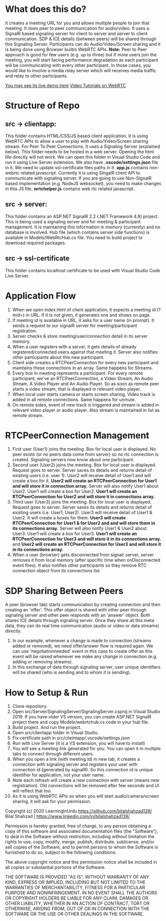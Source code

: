
# What does this do?
It creates a meeting URL for you and allows multiple people to join that meeting. It does peer to peer communication for audio/video. It uses a SignalR based signaling server for client to server and server to client communication. SDP & ICE details (between peers) will be shared through this Signaling Server. Participants can do Audio/Video/Screen sharing and it is being done using Browser builtin WebRTC APIs. 
**Note:** Peer to Peer approach is good for few users (e.g. up to three) but if more users join the meeting, you will start facing performance degradation as each participant will be communicating with every other participant. In those cases, you would like to involve a media relay server which will receives media traffic and relay to other participants.

[You may see its live demo here](https://webrtcclient.azurewebsites.net/)
[Video Tutorials on WebRTC](https://www.youtube.com/watch?v=ye7PtovMzb4&list=PL0kdOcU3HXGKW8yEEaY_5lz02vFj6gYFW)

# Structure of Repo

## src -> clientapp: 
This folder contains HTML/CSS/JS based client application. It is using WebRTC APIs to allow a user to play with Audio/Video/Screen sharing stream. For Peer To Peer Connections, It uses a Signaling Server (explained below). This folder needs to be hosted in a web server. Opening the html file directly will not work. We can open this folder in Visual Studio Code and run it using Live Server extension. We also have **.vscode/settings.json** file in it. We need to update ssl-certificate files paths in it.
**app.js** contains non-webrtc related javascript. Currently it is using SingalR client API to communicate with signaling server. If you are going to use Non-SignalR based implementation (e.g. NodeJS websocket), you need to make changes in this JS file.
**wrtchelper.js** contains web rtc related javascript. 
## src -> server:
This folder contains an ASP.NET SignalR 2.2 (.NET Framework 4.8) project. This is being used a signaling server and for meeting & participant management. It is maintaining this information in memory (currently) and no database is involved. Hub file (which contains server side functions) is available in Models/WebRtcHub.cs file. You need to build project to download required packages. 
## src -> ssl-certificate
This folder contains localhost certificate to be used with Visual Studio Code Live Server.

# Application Flow
1. When we open index.html of client application, it expects a meeting id (?mid=) in URL. If it is not given, it generates one and shows on page.
2. If meeting id is available in URL, it asks for a user name (in prompt). It sends a request to our signalR server for meeting/participant registration.
3. Server checks & store meeting/user/connection detail in its server memory.
4. When a user registers with a server, it gets details of already registered/connected users against that meeting it. Server also notifies other participants about this new participant. 
5. Client side creates a RTCPeerConnection for every new participant and maintains these connections in an array. Same happens for Streams. 
6. Every box in meeting represents a participant. For every remote participant, we've an RTCPeerConnection, a Video Stream, An Audio Stream, A Video Player and An Audio Player. So as soon as remote peer starts a video stream, that is displayed in relevant video player. 
7. When local user starts camera or starts screen sharing, Video track is added in all remote connections. Same happens for unmute.
8. On remote sides, event of new track is triggered and stream is added in relevant video player or audio player. Also stream is maintained in list as remote stream.

# RTCPeerConnection Management

1. First user (User1) joins the meeting. Box for local user is displayed. No peer exists (or no peers data come from server) so no rtc connection is created. Signaling servers now know about one participant.
2. Second user (User2) joins the meeting.  Box for local user is displayed. Request goes to server. Server saves its details and returns detail of existing users (i.e. user 1). User2 will receive detail of User1 and will create a box for it. **User2 will create an RTCPeerConnection for User1 and will store it in connection array.** Server will also notify User1 about User2. User1 will create a box for User2.  **User1 will create an RTCPeerConnection for User2 and will store it in connections array.**
3. Third user (User3) joins the meeting. Box for local user is displayed. Request goes to server. Server saves its details and returns detail of existing users (i.e. User1, User2). User3 will receive detail of User1 & User2. It will create a boxes for them. **User3 will create RTCPeerConnection for User1 & for User2 and  and will store them in its connections array.** Server will also notify User1 & User2 about User3. User1 will create a box for User3.  **User1 will create an RTCPeerConnection for User3 and will store it in its connections array.** and **User2 will create an RTCPeerConnection for User3 and will store it in its connections array.**
4. When a user (browser) gets disconnected from signalr server, server removes it from local memory (after specific time when onDisconnected event fires). It also notifies other participants so they remove RTC connection object from its connections list.

# SDP Sharing Between Peers

A peer (browser tab) starts communication by creating connection and then creating an 'offer'. This offer object is shared with other peer through signaling server and other peer responds with an 'answer' object. Both shares ICE details through signaling server. Once they share all this meta data, they can do real time communication (audio or video or data streams) directly.

1. In our example, whenever a change is made to connection (streams added or removed), we need offer/answer flow is required again. We can use 'negotiationneeded' event in this case to create offer as this event will be raised whenever we make any change in connection (e.g. adding or removing streams).
2. In this exchange of data through signaling server, user unique identifiers will be shared (who is sending and to whom it is sending).

# How to Setup & Run

1. Clone repository. 
2. Open src/Server/SignalingServer/SignalingServer.csproj in Visual Studio 2019. If you have older VS version, you can create ASP.NET SignalR project there and copy Models/webrtchub.cs code in your hub file.
3. Build project. And run the project. 
4. Open src/clientapp folder in Visual Studio.
5. Fix certificate path in src/clieintapp/.vscode/settings.json
6. Run with Live Server (it is a VS extension, you will have to install)
7. You will see a meeting link generated for you. You can open it in multiple tabs to connect through different users. 
8. When you open a link (with meeting id) in new tab, it creates a connection with signaling server and registers your user with connection id (generated by signalR). So this connection id is unique identifier for application, not your user name.
9. Note each refresh will create a new connection with server (means new registration). Old connections will be removed after few seconds and UI will reflect that too.
10. As it is using WebRTC APIs so when you will start audio/camera/screen sharing, it will ask for your permission.

Copyright (c) 2020 LearningInUrdu https://github.com/bilalshahzad139/
Bilal Shahzad | https://www.linkedin.com/in/bilalshahzad139/

Permission is hereby granted, free of charge, to any person obtaining a copy
of this software and associated documentation files (the "Software"), to deal
in the Software without restriction, including without limitation the rights
to use, copy, modify, merge, publish, distribute, sublicense, and/or sell
copies of the Software, and to permit persons to whom the Software is
furnished to do so, subject to the following conditions:

The above copyright notice and this permission notice shall be included in all
copies or substantial portions of the Software.

THE SOFTWARE IS PROVIDED "AS IS", WITHOUT WARRANTY OF ANY KIND,
EXPRESS OR IMPLIED, INCLUDING BUT NOT LIMITED TO THE WARRANTIES OF
MERCHANTABILITY, FITNESS FOR A PARTICULAR PURPOSE AND NONINFRINGEMENT.
IN NO EVENT SHALL THE AUTHORS OR COPYRIGHT HOLDERS BE LIABLE FOR ANY CLAIM,
DAMAGES OR OTHER LIABILITY, WHETHER IN AN ACTION OF CONTRACT, TORT OR
OTHERWISE, ARISING FROM, OUT OF OR IN CONNECTION WITH THE SOFTWARE OR THE USE
OR OTHER DEALINGS IN THE SOFTWARE.